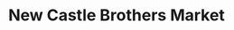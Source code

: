 ---
title: "New Castle Brothers Market"
url: /new-castle/new-castle-brothers-market/
shop: convenience
---